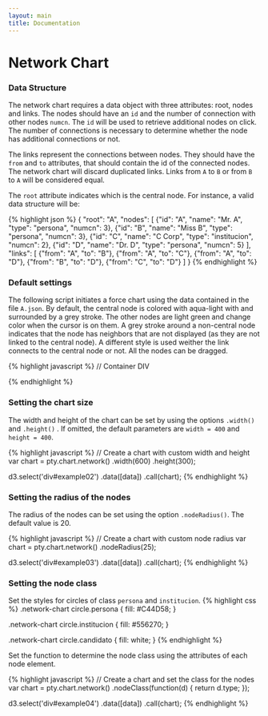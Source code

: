 ```yaml
---
layout: main
title: Documentation
---
```


<link href="{{ site.baseurl }}/css/pty.css" rel="stylesheet">
<script src="{{ site.baseurl }}/js/lib/d3.min.js"></script>
<script src="{{ site.baseurl }}/src/pty.js"></script>
<link href="//netdna.bootstrapcdn.com/font-awesome/4.0.3/css/font-awesome.css" rel="stylesheet">

# Network Chart

<div class="row">
    <div class="col-md-12">
        <div id="chart01"></div>
    </div>
</div>


<script>
    var width = parseInt(d3.select('#chart01').style('width'), 10),
        height = 400;

	var chart01 = pty.chart.network()
		.width(width)
		.height(height)
        .nodeRadius(10)
        .nodeLabel(function(d) { return d.name; })
        .nodeBaseURL(function(d) { return '{{site.baseurl}}/data/' + d.id + '.json'; })
        .nodeURL(function(d) { return '{{site.baseurl}}/pages/' + d.id; });

	d3.json('{{ site.baseurl }}/data/A.json', function(error, data) {

		if (error) { return error; }

		d3.select('#chart01').data([data]).call(chart01);
	});
</script>

<h3><span class="glyphicon glyphicon-bookmark"></span> Data Structure</h3>

The network chart requires a data object with three attributes: root, nodes and links. The nodes should have an `id` and the number of connection with other nodes `numcn`. The `id` will be used to retrieve additional nodes on click. The number of connections is necessary to determine whether the node has additional connections or not.

The links represent the connections between nodes. They should have the `from` and `to` attributes, that should contain the id of the connected nodes. The network chart will discard duplicated links. Links from `A` to `B` or from `B` to `A` will be considered equal.

The `root` attribute indicates which is the central node. For instance, a valid data structure will be:

{% highlight json %}
{
  "root": "A",
  "nodes": [
    {"id": "A", "name": "Mr. A",  "type": "persona",     "numcn": 3},
    {"id": "B", "name": "Miss B", "type": "persona",     "numcn": 3},
    {"id": "C", "name": "C Corp", "type": "institucion", "numcn": 2},
    {"id": "D", "name": "Dr. D",  "type": "persona",     "numcn": 5}
  ],
  "links": [
    {"from": "A", "to": "B"},
    {"from": "A", "to": "C"},
    {"from": "A", "to": "D"},
    {"from": "B", "to": "D"},
    {"from": "C", "to": "D"}
  ]
}
{% endhighlight %}


<h3><span class="glyphicon glyphicon-bookmark"></span> Default settings</h3>

The following script initiates a force chart using the data contained in the file `A.json`. By default, the central node is colored with aqua-light with and surrounded by a grey stroke. The other nodes are light green and change color when the cursor is on them. A grey stroke around a non-central node indicates that the node has neighbors that are not displayed (as they are not linked to the central node). A different style is used weither the link connects to the central node or not. All the nodes can be dragged.

{% highlight javascript %}
// Container DIV
<div id="example01"></div>

<script>
    d3.json('{{ site.baseurl }}/data/A.json', function(error, data) {

        // Create a chart with the default options
        var chart = pty.chart.network();

        d3.select('div#example01')
            .data([data])
            .call(chart);
    });
</script>
{% endhighlight %}

<div id="example01" class="example"></div>

<script>
    d3.json('{{ site.baseurl }}/data/A.json', function(error, data) {

        // Create a chart with the default options
        var chart = pty.chart.network();

        d3.select('div#example01')
            .data([data])
            .call(chart);
    });
</script>

<h3><span class="glyphicon glyphicon-bookmark"></span> Setting the chart size</h3>

The width and height of the chart can be set by using the options `.width()` and `.height()` . If omitted, the default parameters are `width = 400` and `height = 400`.

{% highlight javascript %}
// Create a chart with custom width and height
var chart = pty.chart.network()
    .width(600)
    .height(300);

d3.select('div#example02')
    .data([data])
    .call(chart);
{% endhighlight %}

<div id="example02" class="example"></div>

<script>
    d3.json('{{ site.baseurl }}/data/A.json', function(error, data) {

        var chart = pty.chart.network()
            .width(600)
            .height(300);

        d3.select('div#example02')
            .data([data])
            .call(chart);
    });
</script>

<h3><span class="glyphicon glyphicon-bookmark"></span> Setting the radius of the nodes</h3>

The radius of the nodes can be set using the option `.nodeRadius()`. The default value is 20.

{% highlight javascript %}
// Create a chart with custom node radius
var chart = pty.chart.network()
    .nodeRadius(25);

d3.select('div#example03')
    .data([data])
    .call(chart);
{% endhighlight %}

<div id="example03" class="example"></div>

<script>
    d3.json('{{ site.baseurl }}/data/A.json', function(error, data) {

        // Create a chart with the default options
        var chart = pty.chart.network()
            .nodeRadius(25);

        d3.select('div#example03')
            .data([data])
            .call(chart);
    });
</script>

<h3><span class="glyphicon glyphicon-bookmark"></span> Setting the node class</h3>

Set the styles for circles of class `persona` and `institucion`.
{% highlight css %}
.network-chart circle.persona {
    fill: #C44D58;
}

.network-chart circle.institucion {
    fill: #556270;
}

.network-chart circle.candidato {
    fill: white;
}
{% endhighlight %}

Set the function to determine the node class using the attributes of each node element.

{% highlight javascript %}
// Create a chart and set the class for the nodes
var chart = pty.chart.network()
    .nodeClass(function(d) { return d.type; });

d3.select('div#example04')
    .data([data])
    .call(chart);
{% endhighlight %}

<div>
    <style>
        .network-chart circle.persona {
            fill: #C44D58;
        }

        .network-chart circle.institucion {
            fill: #556270;
        }

        .network-chart circle.candidato {
            fill: white;
        }
    </style>
</div>

<div id="example04" class="example"></div>

<script>
    d3.json('{{ site.baseurl }}/data/E.json', function(error, data) {

        // Create a chart with the default options
        var chart = pty.chart.network()
            .nodeClass(function(d) { return d.type; });

        d3.select('div#example04')
            .data([data])
            .call(chart);
    });
</script>

<h3><span class="glyphicon glyphicon-bookmark"></span> Adding a Legend</h3>

To add a legend, the user has to provide a list of all the node types as follows and submit the list to `.legendItems()`.

{% highlight javascript %}
     var legend = [
        {name: 'Persona',     type: 'persona'},
        {name: 'Candidato',   type: 'candidato'},
        {name: 'Institución', type: 'institucion'}
    ];

    var chart01 = pty.chart.network()
        .legendItems(legend);
{% endhighlight %}

The style of the circles representing each node type in the legend has to be set separately form the style for the nodes in the graph. This allows for instance to draw a stroke around the legend circles in order to differentiate them from the background without altering the style of the nodes of the graph.

{% highlight javascript %}
// Legend
    .legend {

        .persona {
            fill: #75507b;
            stroke: @grey-light;
            stroke-width: 1;
        }

        .candidato {
            fill: #729fcf;
            stroke: @grey-light;
            stroke-width: 1;
        }

        .institucion {
            fill: #8ae234;
            stroke: @grey-light;
            stroke-width: 1;
        }

        text {
            font-size: 11px;
            fill: @grey-light;
        }
    }
{% endhighlight %}

<div>
    <style type="text/css">
// Legend
    .legend {

        .persona {
            fill: #75507b;
            stroke: @grey-light;
            stroke-width: 1;
        }

        .candidato {
            fill: #729fcf;
            stroke: @grey-light;
            stroke-width: 1;
        }

        .institucion {
            fill: #8ae234;
            stroke: @grey-light;
            stroke-width: 1;
        }

        text {
            font-size: 11px;
            fill: @grey-light;
        }
    }

    </style>
</div>

<div id="example05" class="example"></div>

<script>
    d3.json('{{ site.baseurl }}/data/E.json', function(error, data) {

        // Create a chart with the default options
        var chart = pty.chart.network()
            .nodeClass(function(d) { return d.type; })
            .legendItems(legend);

        d3.select('div#example05')
            .data([data])
            .call(chart);
    });
</script>

<h3><span class="glyphicon glyphicon-bookmark"></span> Adding Labels</h3>

{% highlight javascript %}
var chart = pty.chart.network()
    .nodeLabel(function(d) { return d.name; });

d3.select('div#example05')
    .data([data])
    .call(chart);
{% endhighlight %}

<div class="example" id="example06"></div>

<script>

    var legend = [
        {name: 'Persona',     type: 'persona'},
        {name: 'Candidato',   type: 'candidato'},
        {name: 'Institución', type: 'institucion'}
    ];

    d3.json('{{ site.baseurl }}/data/A.json', function(error, data) {

        // Create a chart with the default options
        var chart = pty.chart.network()
            .nodeLabel(function(d) { return d.name; });

        d3.select('div#example06')
            .data([data])
            .call(chart);
    });
</script>


<h3><span class="glyphicon glyphicon-bookmark"></span> Basic Settings of the Force Layout</h3>

The user can change the values of the charge, friction, link distance and link strength using the options `.charge()`, `.friction()`, `.linkDistance()` and `linkStrength()` respectively. These are standard properties of the force layout and a complete documentation can be found in the [D3 force layout documentation](https://github.com/mbostock/d3/wiki/Force-Layout). By default, the central node is initially pinned to the center and stays pinned to any location it is dragged to. This can be changed with the option `.fixCenter(false)`.

<h3><span class="glyphicon glyphicon-bookmark" class=""></span> Adding new nodes on click</h3>

In the following example, nodes `B` and `D` have neighbors that are not displayed initially, because they are not connected to the central node `A`. If the `nodeBaseURL` attribute is set, clicking on `B` will retrieve the nodes from `data/B.json` and add them to the chart.

{% highlight javascript %}
// Set the function to generate the URL of each node
var chart = pty.chart.network()
    .nodeBaseURL(function(d) { return 'data/' + d.id + '.json'; });

// Bind the container div to the data and invoke the chart
d3.select('div#chart')
    .data([data])
    .call(chart);
{% endhighlight %}

<div id="example07" class="example"></div>

<script>
    d3.json('{{ site.baseurl }}/data/A.json', function(error, data) {

        if (error) { return error; }

        var width = 600,
            height = 400;

        var chart01 = pty.chart.network()
            .width(width)
            .height(height)
            .nodeRadius(15)
            .nodeBaseURL(function(d) { return '{{site.baseurl}}/data/' + d.id + '.json'; });


        d3.select('div#example07').data([data]).call(chart01);
    });
</script>


<h3><span class="glyphicon glyphicon-bookmark" class=""></span> Setting link to a new entity</h3>

In the following example, when the user clicks on a node, a link appears on the bottom left of the chart. The text corresponds to the `.nodeLabel()` while the link can be set using `.nodeURL()`.

{% highlight javascript %}
// Set the function to generate the URL of each node
var chart = pty.chart.network()
    .nodeLabel(function(d) { return d.name; })
    .nodeURL(function(d) { return '{{site.baseurl}}/pages/' + d.id; });

// Bind the container div to the data and invoke the chart
d3.select('div#chart')
    .data([data])
    .call(chart);
{% endhighlight %}

<div id="example08" class="example"></div>

<script>
    d3.json('{{ site.baseurl }}/data/A.json', function(error, data) {

        if (error) { return error; }

        var width = 600,
            height = 400;

        var chart02 = pty.chart.network()
            .width(width)
            .height(height)
            .nodeRadius(15)
            .nodeLabel(function(d) { return d.name; })
            .nodeBaseURL(function(d) { return '{{site.baseurl}}/data/' + d.id + '.json'; })
            .nodeURL(function(d) { return '{{site.baseurl}}/pages/' + d.id; });


        d3.select('div#example08').data([data]).call(chart02);
    });
</script>

<h3><span class="glyphicon glyphicon-bookmark"></span> Embed</h3>

Create a page containing a single network chart (see [here]({{site.baseurl}}/embed) for instance) and insert the `embed` tag with appropiate values.

{% highlight html %}
<embed type="text/html" src="{{ site.baseurl }}/embed" width="640" height="480">
{% endhighlight %}

<embed type="text/html" src="{{ site.baseurl }}/embed" width="640" height="480">


